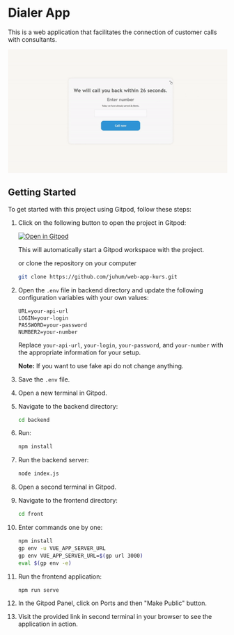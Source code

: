 # Dialer App

This is a web application that facilitates the connection of customer calls with consultants.


![showcase](https://github.com/juhum/web-app-kurs/blob/master/showcase.gif)

## Getting Started

To get started with this project using Gitpod, follow these steps:

1. Click on the following button to open the project in Gitpod:

   [![Open in Gitpod](https://gitpod.io/button/open-in-gitpod.svg)](https://gitpod.io/#https://github.com/juhum/web-app-kurs)

   This will automatically start a Gitpod workspace with the project.
   
   or clone the repository on your computer
   ```bash
   git clone https://github.com/juhum/web-app-kurs.git
   ```

3. Open the `.env` file in backend directory and update the following configuration variables with your own values:

    ```plaintext
    URL=your-api-url
    LOGIN=your-login
    PASSWORD=your-password
    NUMBER2=your-number
    ```

    Replace `your-api-url`, `your-login`, `your-password`, and `your-number` with the appropriate information for your setup.

    **Note:** If you want to use fake api do not change anything.

4. Save the `.env` file.

5. Open a new terminal in Gitpod.

6. Navigate to the backend directory:

    ```bash
    cd backend
    ```

7. Run:

    ```bash
    npm install
    ```

8. Run the backend server:

    ```bash
    node index.js
    ```

9. Open a second terminal in Gitpod.

10. Navigate to the frontend directory:

    ```bash
    cd front
    ```

11. Enter commands one by one:

    ```bash
    npm install
    gp env -u VUE_APP_SERVER_URL
    gp env VUE_APP_SERVER_URL=$(gp url 3000)
    eval $(gp env -e)
    ```

10. Run the frontend application:

    ```bash
    npm run serve
    ```

11. In the Gitpod Panel, click on Ports and then "Make Public" button.

12. Visit the provided link in second terminal in your browser to see the application in action.



